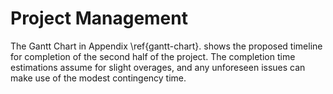 # Project Management

The Gantt Chart in Appendix \ref{gantt-chart}. shows the proposed timeline for
completion of the second half of the project. The completion time estimations
assume for slight overages, and any unforeseen issues can make use of the modest contingency time.
